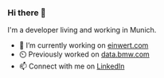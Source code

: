 ### Hi there 👋

I'm a developer living and working in Munich.

- 🔭 I’m currently working on [einwert.com](https://einwert.com)
- ⏲️ Previously worked on [data.bmw.com](https://data.bmw.com)
- 📫 Connect with me on [LinkedIn](https://www.linkedin.com/in/florian-aumeier-b2373b191/)


<!--
**florian42/florian42** is a ✨ _special_ ✨ repository because its `README.md` (this file) appears on your GitHub profile.

Here are some ideas to get you started:

- 🔭 I’m currently working on ...
- 🌱 I’m currently learning ...
- 👯 I’m looking to collaborate on ...
- 🤔 I’m looking for help with ...
- 💬 Ask me about ...
- 📫 How to reach me: ...
- 😄 Pronouns: ...
- ⚡ Fun fact: ...
-->
